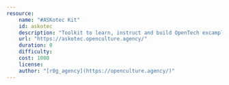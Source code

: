 ```yaml
---
resource:
    name: "#ASKotec Kit"
    id: askotec
    description: "Toolkit to learn, instruct and build OpenTech excamples"
    url: "https://askotec.openculture.agency/"
    duration: 0
    difficulty: 
    cost: 1000
    license: 
    author: "[r0g_agency](https://openculture.agency/)"
---
```

